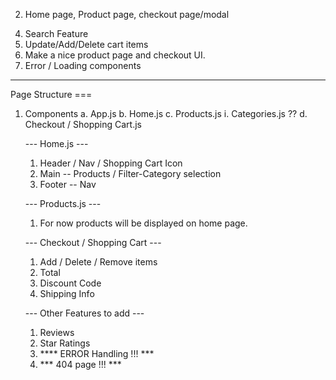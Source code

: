<!-- 1.  Just make a basic Router setup. -->
2.  Home page, Product page, checkout page/modal
<!-- 3.  Shopping Cart -->
4.  Search Feature
5.  Update/Add/Delete cart items
6.  Make a nice product page and checkout UI.
7.  Error / Loading components

**************************************************


Page Structure ===

1. Components
   a. App.js
   b. Home.js
   c. Products.js
      i. Categories.js ??
   d. Checkout / Shopping Cart.js


   --- Home.js ---
   1. Header / Nav / Shopping Cart Icon
   2. Main -- Products / Filter-Category selection
   3. Footer -- Nav

   --- Products.js ---
   1. For now products will be displayed on home page.

   --- Checkout / Shopping Cart ---
   1.  Add / Delete / Remove items
   2.  Total
   3.  Discount Code
   4.  Shipping Info

   --- Other Features to add ---
   1.  Reviews
   2.  Star Ratings
   3.  **** ERROR Handling !!! ***
   4.  *** 404 page !!! ***